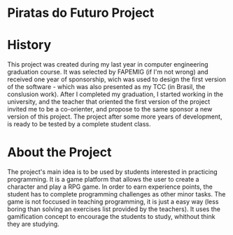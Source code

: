 # Piratas do Futuro Project
# History
This project was created during my last year in computer engineering graduation course. 
It was selected by FAPEMIG (if I'm not wrong) and received one year of sponsorship, wich was used to design the first version of the software - which was also presented as my TCC (in Brasil, the conslusion work).
After I completed my graduation, I started working in the university, and the teacher that oriented the first version of the project invited me to be a co-orienter, and propose to the same sponsor a new version of this project.
The project after some more years of development, is ready to be tested by a complete student class.
# About the Project
The project's main idea is to be used by students interested in practicing programming. It is a game platform that allows the user to create a character and play a RPG game. In order to earn experience points, the student has to complete programming challenges as other minor tasks. 
The game is not foccused in teaching programming,  it is just a easy way (less boring than solving an exercises list provided by the teachers). It uses the gamification concept to encourage the students to study, whithout think they are studying.
